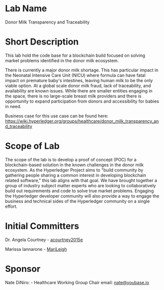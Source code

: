 # Lab Name
Donor Milk Transparency and Traceability

# Short Description
This lab hold the code base for a blockchain build focused on solving market problems identified in the donor milk ecosystem.

There is currently a major donor milk shortage. This has particular impact in the Neonatal Intensive Care Unit (NICU) where formula can have fatal impact on premature baby's intestines, leaving human milk to be the only viable option. At a global scale donor milk fraud, lack of traceability, and availability are known issues. While there are smaller entities engaging in the space, there is no large-scale breast milk providers and there is opportunity to expand participation from donors and accessibility for babies in need.

Business case for this use case can be found here: https://wiki.hyperledger.org/groups/healthcare/donor_milk_transparency_and_traceability

# Scope of Lab

The scope of the lab is to develop a proof of concept (POC) for a blockchain-based solution in the known challenges in the donor milk ecosystem. As the Hyperledger Project aims to "build community by gathering people sharing a common interest in developing blockchain related software," this lab aligns with that goal. We have brought together a group of industry subject matter experts who are looking to collaboratively build out requirements and code to solve true market problems. Engaging the Hyperledger developer community will also provide a way to engage the business and technical sides of the Hyperledger community on a single effort.

# Initial Committers

Dr. Angela Courtney - [acourtney2015e](https://github.com/acourtney2015)

Marissa Iannarone - [MariLeigh](https://github.com/MariLeigh)

# Sponsor

Nate DiNiro: - Healthcare Working Group Chair
email: nate@youbase.io

